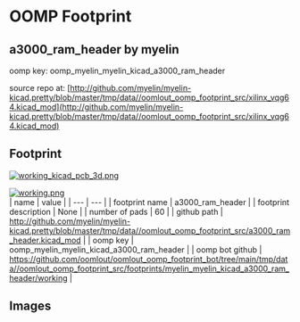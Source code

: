 # OOMP Footprint  
## a3000_ram_header  by myelin  
  
oomp key: oomp_myelin_myelin_kicad_a3000_ram_header  
  
source repo at: [http://github.com/myelin/myelin-kicad.pretty/blob/master/tmp/data//oomlout_oomp_footprint_src/xilinx_vqg64.kicad_mod](http://github.com/myelin/myelin-kicad.pretty/blob/master/tmp/data//oomlout_oomp_footprint_src/xilinx_vqg64.kicad_mod)  
## Footprint  
  
[![working_kicad_pcb_3d.png](working_kicad_pcb_3d_600.png)](working_kicad_pcb_3d.png)  
  
[![working.png](working_600.png)](working.png)  
| name | value | 
| --- | --- | 
| footprint name | a3000_ram_header | 
| footprint description | None | 
| number of pads | 60 | 
| github path | http://github.com/myelin/myelin-kicad.pretty/blob/master/tmp/data//oomlout_oomp_footprint_src/a3000_ram_header.kicad_mod | 
| oomp key | oomp_myelin_myelin_kicad_a3000_ram_header | 
| oomp bot github | https://github.com/oomlout/oomlout_oomp_footprint_bot/tree/main/tmp/data//oomlout_oomp_footprint_src/footprints/myelin_myelin_kicad_a3000_ram_header/working | 
## Images  
